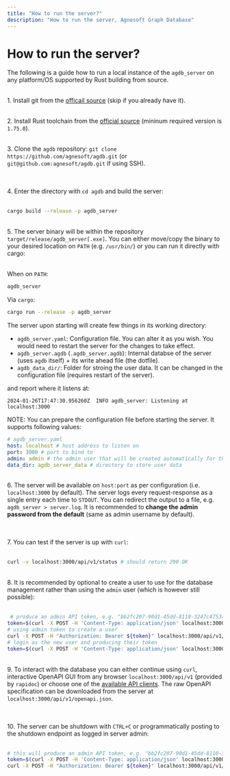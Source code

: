 ```yaml
---
title: "How to run the server?"
description: "How to run the server, Agnesoft Graph Database"
---
```


# How to run the server?

The following is a guide how to run a local instance of the `agdb_server` on any platform/OS supported by Rust building from source.

<br/>1. Install git from the [officail source](https://git-scm.com/) (skip if you already have it).
<br/>

<br/>2. Install Rust toolchain from the [official source](https://www.rust-lang.org/tools/install) (mininum required version is `1.75.0`).
<br/>

<br/>3. Clone the `agdb` repository: `git clone https://github.com/agnesoft/agdb.git` (or `git@github.com:agnesoft/agdb.git` if using SSH).
<br/><br/>

<br/>4. Enter the directory with `cd agdb` and build the server:
<br/><br/>

```bash
cargo build --release -p agdb_server
```

<br/>5. The server binary will be within the repository `target/release/agdb_server[.exe]`. You can either move/copy the binary to your desired location on `PATH` (e.g. `/usr/bin/`) or you can run it directly with cargo:
<br/><br/>

When on `PATH`:

```bash
agdb_server
```

Via `cargo`:

```bash
cargo run --release -p agdb_server
```

The server upon starting will create few things in its working directory:

-   `agdb_server.yaml`: Configuration file. You can alter it as you wish. You would need to restart the server for the changes to take effect.
-   `agdb_server.agdb` (`.agdb_server.agdb`): Internal databse of the server (uses `agdb` itself) + its write ahead file (the dotfile).
-   `agdb_data_dir/`: Folder for stroing the user data. It can be changed in the configuration file (requires restart of the server).

and report where it listens at:

```
2024-01-26T17:47:30.956260Z  INFO agdb_server: Listening at localhost:3000
```

NOTE: You can prepare the configuration file before starting the server. It supports following values:

```yaml
# agdb_server.yaml
host: localhost # host address to listen on
port: 3000 # port to bind to
admin: admin # the admin user that will be created automatically for the server, the password will be the same as name (admin by default, recommended to change after startup)
data_dir: agdb_server_data # directory to store user data
```

<br/>6. The server will be available on `host:port` as per configuration (i.e. `localhost:3000` by default). The server logs every request-response as a single entry each time to `STDOUT`. You can redirect the output to a file, e.g. `agdb_server > server.log`. It is recommended to **change the admin password from the default** (same as admin username by default).
<br/><br/>

<br/>7. You can test if the server is up with `curl`:
<br/><br/>

```bash
curl -v localhost:3000/api/v1/status # should return 200 OK
```

<br/>8. It is recommended by optional to create a user to use for the database management rather than using the `admin` user (which is however still possible):
<br/><br/>

```bash
 # produce an admin API token, e.g. "bb2fc207-90d1-45dd-8110-3247c4753cd5"
token=$(curl -X POST -H 'Content-Type: application/json' localhost:3000/api/v1/user/login -d '{"username":"admin","password":"admin"}')
# using admin token to create a user
curl -X POST -H "Authorization: Bearer ${token}" localhost:3000/api/v1/admin/user/my_db_user/add -d '{"password":"password123"}'
# login as the new user and producing their token
token=$(curl -X POST -H 'Content-Type: application/json' localhost:3000/api/v1/user/login -d '{"username":"my_db_user","password":"password123"}')
```

<br/>9. To interact with the database you can either continue using `curl`, interactive OpenAPI GUI from any browser `localhost:3000/api/v1` (provided by `rapidoc`) or choose one of the [available API clients](/api-docs/openapi). The raw OpenAPI specification can be downloaded from the server at `localhost:3000/api/v1/openapi.json`.
<br/><br/>

<br/>10. The server can be shutdown with `CTRL+C` or programmatically posting to the shutdown endpoint as logged in server admin:
<br/><br/>

```bash
# this will produce an admin API token, e.g. "bb2fc207-90d1-45dd-8110-3247c4753cd5"
token=$(curl -X POST -H 'Content-Type: application/json' localhost:3000/api/v1/user/login -d '{"username":"admin","password":"admin"}')
curl -X POST -H "Authorization: Bearer ${token}" localhost:3000/api/v1/admin/shutdown
```
